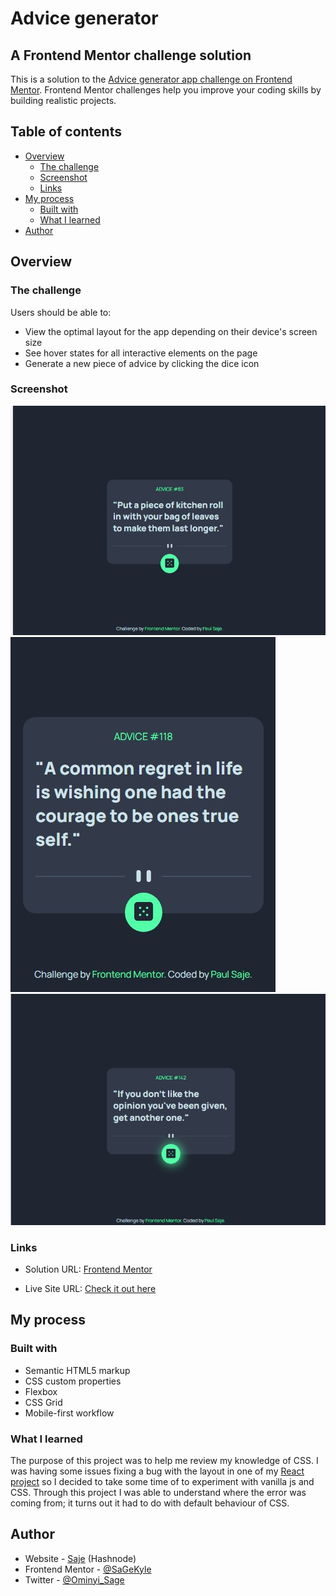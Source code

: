 # Advice generator

## A Frontend Mentor challenge solution

This is a solution to the [Advice generator app challenge on Frontend Mentor](https://www.frontendmentor.io/challenges/advice-generator-app-QdUG-13db). Frontend Mentor challenges help you improve your coding skills by building realistic projects.

## Table of contents

- [Overview](#overview)
  - [The challenge](#the-challenge)
  - [Screenshot](#screenshot)
  - [Links](#links)
- [My process](#my-process)
  - [Built with](#built-with)
  - [What I learned](#what-i-learned)
- [Author](#author)

## Overview

### The challenge

Users should be able to:

- View the optimal layout for the app depending on their device's screen size
- See hover states for all interactive elements on the page
- Generate a new piece of advice by clicking the dice icon

### Screenshot

![Desktop design](assets/desktop%20preview.jpg)
![mobile design](assets/mobile%20preview.jpg)
![Active State](assets/active%20state.jpg)

### Links

- Solution URL: [Frontend Mentor](https://www.frontendmentor.io/solutions/responsive-advice-generator-app-using-css-and-vanilla-js-zOijr_ZxkW)

- Live Site URL: [Check it out here](https://sajeadvice.netlify.app/)

## My process

### Built with

- Semantic HTML5 markup
- CSS custom properties
- Flexbox
- CSS Grid
- Mobile-first workflow

### What I learned

The purpose of this project was to help me review my knowledge of CSS. I was having some issues fixing a bug with the layout in one of my [React project](https://devscope-synergy.web.app/) so I decided to take some time of to experiment with vanilla js and CSS. Through this project I was able to understand where the error was coming from; it turns out it had to do with default behaviour of CSS.

## Author

- Website - [Saje](https://www.saje.hashnode.dev) (Hashnode)
- Frontend Mentor - [@SaGeKyle](https://www.frontendmentor.io/profile/SaGeKyle)
- Twitter - [@Ominyi_Sage](https://www.twitter.com/Ominyi_Sage)
